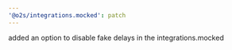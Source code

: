 ```yaml
---
'@o2s/integrations.mocked': patch
---
```


added an option to disable fake delays in the integrations.mocked
